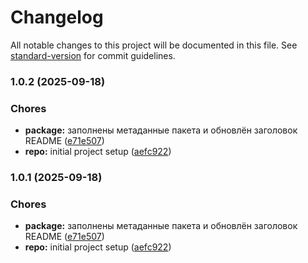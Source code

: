 # Changelog

All notable changes to this project will be documented in this file. See [standard-version](https://github.com/conventional-changelog/standard-version) for commit guidelines.

### 1.0.2 (2025-09-18)


### Chores

* **package:** заполнены метаданные пакета и обновлён заголовок README ([e71e507](https://github.com/your-org/pino-telegram-transport/commit/e71e507bb7120adf6aebc2da08d59ada34534ea9))
* **repo:** initial project setup ([aefc922](https://github.com/your-org/pino-telegram-transport/commit/aefc9223063c214fad1d9104aa123c06113a8c8e))

### 1.0.1 (2025-09-18)


### Chores

* **package:** заполнены метаданные пакета и обновлён заголовок README ([e71e507](https://github.com/your-org/pino-telegram-transport/commit/e71e507bb7120adf6aebc2da08d59ada34534ea9))
* **repo:** initial project setup ([aefc922](https://github.com/your-org/pino-telegram-transport/commit/aefc9223063c214fad1d9104aa123c06113a8c8e))
